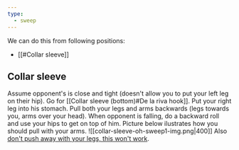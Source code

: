 ```yaml
---
type:
  - sweep
---
```



We can do this from following positions:
- [[#Collar sleeve]]



## Collar sleeve

Assume opponent's is close and tight (doesn't allow you to put your left leg on their hip). Go for [[Collar sleeve (bottom)#De la riva hook]]. Put your right leg into his stomach. Pull both your legs and arms backwards (legs towards you, arms over your head). When opponent is falling, do a backward roll and use your hips to get on top of him. Picture below ilustrates how you should pull with your arms.
![[collar-sleeve-oh-sweep1-img.png|400]]
Also [don't push away with your legs, this won't work](https://youtu.be/IHgdNWKK1yM?t=440).